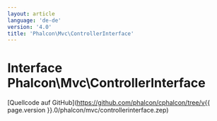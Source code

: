 ```yaml
---
layout: article
language: 'de-de'
version: '4.0'
title: 'Phalcon\Mvc\ControllerInterface'
---
```

# Interface **Phalcon\Mvc\ControllerInterface**

[Quellcode auf GitHub](https://github.com/phalcon/cphalcon/tree/v{{ page.version }}.0/phalcon/mvc/controllerinterface.zep)